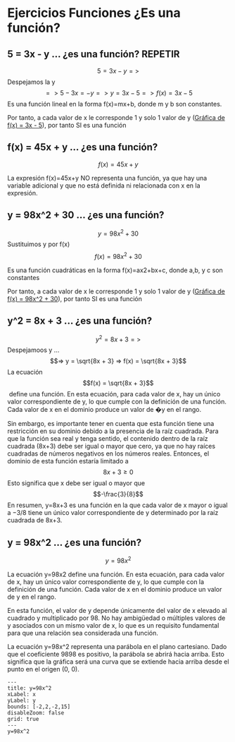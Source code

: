 # Ejercicios Funciones ¿Es una función?

## 5 = 3x - y ... ¿es una función? REPETIR

$$5 = 3x - y =>$$
Despejamos la y $$=> 5 - 3x = -y => y = 3x - 5 => f(x) = 3x - 5 $$
Es una función lineal en la forma f(x)=mx+b, donde m y b son constantes.

Por tanto, a cada valor de x le corresponde 1 y solo 1 valor de y ([Gráfica de f(x) = 3x - 5](https://www.google.com/search?q=f%28x%29+%3D+3x+-+5&source=hp&ei=3YHHZPKuB8esqtsPsPGbmA4&iflsig=AD69kcEAAAAAZMeP7ZR9VVGVNBQX__v6oyAugvxB5lBC&ved=0ahUKEwiykcHq07iAAxVHlmoFHbD4BuMQ4dUDCAw&uact=5&oq=f%28x%29+%3D+3x+-+5&gs_lp=Egdnd3Mtd2l6Ig1mKHgpID0gM3ggLSA1MgUQABiABDIGEAAYFhgeMgYQABgWGB4yBhAAGBYYHjIGEAAYFhgeMgYQABgWGB4yBhAAGBYYHjIGEAAYFhgeMgYQABgWGB4yBhAAGBYYHkigB1C9AVi9AXABeACQAQCYAbsBoAG7AaoBAzAuMbgBA8gBAPgBAvgBAagCCsICDhAAGOoCGLQCGNkCGOUCwgIQEC4YAxiPARjqAhiMAxjlAg&sclient=gws-wiz)), por tanto SI es una función

## f(x) = 45x + y ... ¿es una función? 

 $$f(x) = 45x + y$$
 
La expresión f(x)=45x+y NO representa una función, ya que hay una variable adicional y que no está definida ni relacionada con x en la expresión. 
 

## y = 98x^2 + 30 ... ¿es una función? 

$$y = 98x^2 + 30$$
Sustituimos y por f(x) $$f(x) = 98x^2 + 30$$

Es una función cuadráticas en la forma f(x)=ax2+bx+c, donde a,b, y c son constantes

Por tanto, a cada valor de x le corresponde 1 y solo 1 valor de y ([Gráfica de f(x) = 98x^2 + 30](https://www.google.com/search?q=f%28x%29+%3D+98x%5E2+%2B+30&source=hp&ei=cYLHZP2LN-mpqtsP1tyYqAo&iflsig=AD69kcEAAAAAZMeQgQGO01Kik-G6JCYhPAvoCv_daDl0&ved=0ahUKEwi9iLqx1LiAAxXplGoFHVYuBqUQ4dUDCAw&uact=5&oq=f%28x%29+%3D+98x%5E2+%2B+30&gs_lp=Egdnd3Mtd2l6IhFmKHgpID0gOTh4XjIgKyAzMDIFEAAYogQyCBAAGIkFGKIEMgUQABiiBDIFEAAYogRI5AtQAFgAcAB4AJABAJgBgQKgAYECqgEDMi0xuAEDyAEA-AEC-AEB&sclient=gws-wiz)), por tanto SI es una función

## y^2 = 8x + 3 ... ¿es una función? 

$$y^2 = 8x + 3 =>$$
Despejamoos y ... $$=> y = \sqrt{8x + 3} => f(x) = \sqrt{8x + 3}$$
La ecuación $$f(x) = \sqrt{8x + 3}$$​
define una función. En esta ecuación, para cada valor de x, hay un único valor correspondiente de y, lo que cumple con la definición de una función. Cada valor de x en el dominio produce un valor de �y en el rango.

Sin embargo, es importante tener en cuenta que esta función tiene una restricción en su dominio debido a la presencia de la raíz cuadrada. Para que la función sea real y tenga sentido, el contenido dentro de la raíz cuadrada (8x+3) debe ser igual o mayor que cero, ya que no hay raíces cuadradas de números negativos en los números reales. Entonces, el dominio de esta función estaría limitado a $$8x+3≥0$$Esto significa que x debe ser igual o mayor que $$-\frac{3}{8}$$
En resumen, y=8x+3​ es una función en la que cada valor de x mayor o igual a −3/8​ tiene un único valor correspondiente de y determinado por la raíz cuadrada de 8x+3.


## y = 98x^2 ... ¿es una función? 

$$y = 98x^2$$

La ecuación y=98x2 define una función. En esta ecuación, para cada valor de x, hay un único valor correspondiente de y, lo que cumple con la definición de una función. Cada valor de x en el dominio produce un valor de y en el rango.

En esta función, el valor de y depende únicamente del valor de x elevado al cuadrado y multiplicado por 98. No hay ambigüedad o múltiples valores de y asociados con un mismo valor de x, lo que es un requisito fundamental para que una relación sea considerada una función.

La ecuación y=98x^2 representa una parábola en el plano cartesiano. Dado que el coeficiente 9898 es positivo, la parábola se abrirá hacia arriba. Esto significa que la gráfica será una curva que se extiende hacia arriba desde el punto en el origen (0, 0).


```functionplot
---
title: y=98x^2
xLabel: x
yLabel: y
bounds: [-2,2,-2,15]
disableZoom: false
grid: true
---
y=98x^2
```
